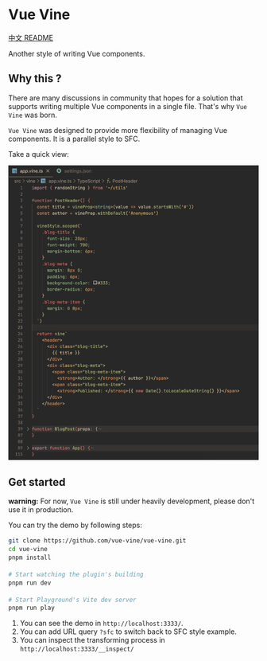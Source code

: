 # Vue Vine

[中文 README](./README-CN.md)

Another style of writing Vue components.

## Why this ?

There are many discussions in community that hopes for a solution that supports writing multiple Vue components in a single file. That's why `Vue Vine` was born.

`Vue Vine` was designed to provide more flexibility of managing Vue components. It is a parallel style to SFC.

Take a quick view:

![Quick view](./packages/docs/public/quick-view.png)

## Get started

**warning:** For now, `Vue Vine` is still under heavily development, please don't use it in production.

You can try the demo by following steps:

```bash
git clone https://github.com/vue-vine/vue-vine.git
cd vue-vine
pnpm install

# Start watching the plugin's building
pnpm run dev

# Start Playground's Vite dev server
pnpm run play
```

1. You can see the demo in `http://localhost:3333/`. 
2. You can add URL query `?sfc` to switch back to SFC style example.
3. You can inspect the transforming process in `http://localhost:3333/__inspect/`
